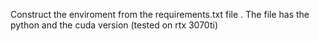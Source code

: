 Construct the enviroment from the requirements.txt file . The file has the python and the cuda version (tested on rtx 3070ti)
